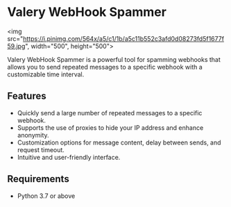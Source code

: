 # Valery WebHook Spammer

<img src="https://i.pinimg.com/564x/a5/c1/1b/a5c11b552c3afd0d08273fd5f1677f59.jpg", width="500", height="500">

Valery WebHook Spammer is a powerful tool for spamming webhooks that allows you to send repeated messages to a specific webhook with a customizable time interval.

## Features

- Quickly send a large number of repeated messages to a specific webhook.
- Supports the use of proxies to hide your IP address and enhance anonymity.
- Customization options for message content, delay between sends, and request timeout.
- Intuitive and user-friendly interface.

## Requirements

- Python 3.7 or above
